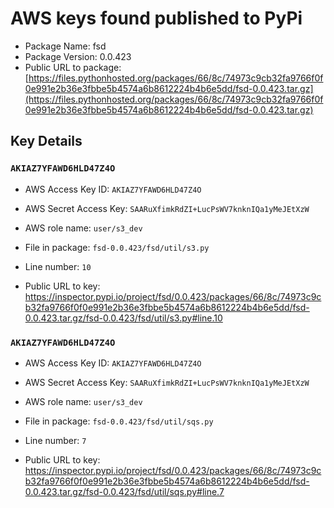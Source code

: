 # AWS keys found published to PyPi

* Package Name: fsd
* Package Version: 0.0.423
* Public URL to package: [https://files.pythonhosted.org/packages/66/8c/74973c9cb32fa9766f0f0e991e2b36e3fbbe5b4574a6b8612224b4b6e5dd/fsd-0.0.423.tar.gz](https://files.pythonhosted.org/packages/66/8c/74973c9cb32fa9766f0f0e991e2b36e3fbbe5b4574a6b8612224b4b6e5dd/fsd-0.0.423.tar.gz)

## Key Details

### `AKIAZ7YFAWD6HLD47Z4O`

* AWS Access Key ID: `AKIAZ7YFAWD6HLD47Z4O`
* AWS Secret Access Key: `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` 
* AWS role name: `user/s3_dev`
* File in package: `fsd-0.0.423/fsd/util/s3.py`
* Line number: `10`

* Public URL to key: https://inspector.pypi.io/project/fsd/0.0.423/packages/66/8c/74973c9cb32fa9766f0f0e991e2b36e3fbbe5b4574a6b8612224b4b6e5dd/fsd-0.0.423.tar.gz/fsd-0.0.423/fsd/util/s3.py#line.10



### `AKIAZ7YFAWD6HLD47Z4O`

* AWS Access Key ID: `AKIAZ7YFAWD6HLD47Z4O`
* AWS Secret Access Key: `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` 
* AWS role name: `user/s3_dev`
* File in package: `fsd-0.0.423/fsd/util/sqs.py`
* Line number: `7`

* Public URL to key: https://inspector.pypi.io/project/fsd/0.0.423/packages/66/8c/74973c9cb32fa9766f0f0e991e2b36e3fbbe5b4574a6b8612224b4b6e5dd/fsd-0.0.423.tar.gz/fsd-0.0.423/fsd/util/sqs.py#line.7


